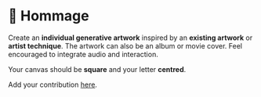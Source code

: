 # 🌼 Hommage

Create an **individual generative artwork** inspired by an **existing artwork** or **artist technique**. The artwork can also be an album or movie cover. Feel encouraged to integrate audio and interaction.

Your canvas should be **square** and your letter **centred**.

Add your contribution [here](https://docs.google.com/spreadsheets/d/15LsCGQoDvBsUhtxh4AEtFfmS4uuM_7NA1wlCTeSKvJk/edit?usp=sharing).


